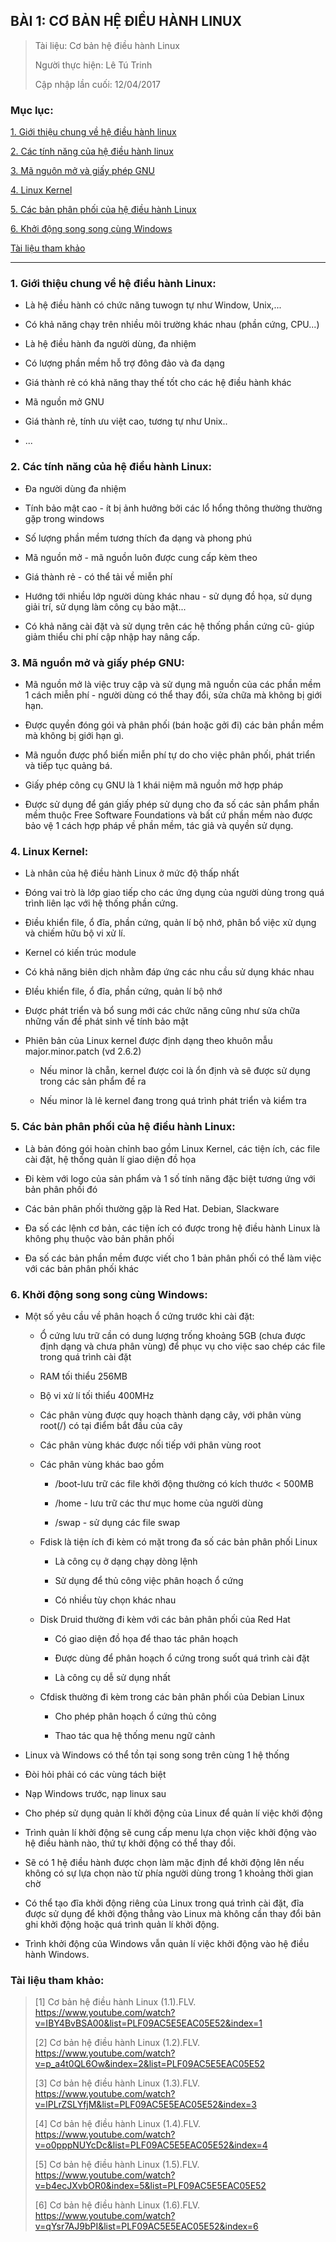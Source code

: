 ## BÀI 1: CƠ BẢN HỆ ĐIỀU HÀNH LINUX

> Tài liệu: Cơ bản hệ điều hành Linux
>
> Người thực hiện: Lê Tú Trinh
>
> Cập nhập lần cuối: 12/04/2017

### Mục lục: 

[1. Giới thiệu chung về hệ điều hành linux](#1)

[2. Các tính năng của hệ điều hành linux](#2)

[3. Mã nguôn mở và giấy phép GNU](#3)

[4. Linux Kernel](#4)

[5. Các bản phân phối của hệ điều hành Linux](#5)

[6. Khởi động song song cùng Windows](#6)

[Tài liệu tham khảo](#7)

***

<a name="1"></a>
### 1. Giới thiệu chung về hệ điều hành Linux:

- Là hệ điều hành có chức năng tuwogn tự như Window, Unix,...

- Có khả năng chạy trên nhiều môi trường khác nhau (phần cứng, CPU...)

- Là hệ điều hành đa người dùng, đa nhiệm

- Có lượng phần mềm hỗ trợ đông đảo và đa dạng

- Giá thành rẻ có khả năng thay thế tốt cho các hệ điều hành khác

- Mã nguồn mở GNU

- Giá thành rẻ, tính ưu việt cao, tương tự như Unix..

- ...

<a name="2"></a>
### 2. Các tính năng của hệ điều hành Linux:

- Đa người dùng đa nhiệm

- Tính bảo mật cao - ít bị ảnh hưởng bởi các lổ hổng thông thường thường gặp trong windows

- Số lượng phần mềm tương thích đa dạng và phong phú

- Mã nguồn mở - mã nguồn luôn được cung cấp kèm theo

- Giá thành rẻ - có thể tải về miễn phí

- Hướng tới nhiều lớp người dùng khác nhau - sử dụng đồ họa, sử dụng giải trí, sử dụng làm công cụ bảo mật...

- Có khả năng cài đặt và sử dụng trên các hệ thống phần cứng cũ- giúp giảm thiểu chi phí cập nhập hay nâng cấp.

<a name="3"></a>
### 3. Mã nguồn mở và giấy phép GNU:

- Mã nguồn mở là việc truy cập và sử dụng mã nguồn của các phần mềm 1 cách miễn phí - người dùng có thể thay đổi, sửa chữa mà không bị giới hạn.

- Được quyền đóng gói và phân phối (bán hoặc gởi đi) các bản phần mềm mà không bị giới hạn gì.

- Mã nguồn được phổ biến miễn phí tự do cho việc phân phối, phát triển và tiếp tục quảng bá.

- Giấy phép công cụ GNU là 1 khái niệm mã nguồn mở hợp pháp

- Được sử dụng để gán giấy phép sử dụng cho đa số các sản phẩm phần mềm thuộc Free Software Foundations và bất cứ phần mềm nào được bảo vệ 1 cách hợp pháp về phần mềm, tác giả và quyền sử dụng.

<a name="4"></a>
### 4. Linux Kernel:

- Là nhân của hệ điều hành Linux ở mức độ thấp nhất

- Đóng vai trò là lớp giao tiếp cho các ứng dụng của người dùng trong quá trình liên lạc với hệ thống phần cứng.

- Điều khiển file, ổ đĩa, phần cứng, quản lí bộ nhớ, phân bổ việc xử dụng và chiếm hữu bộ vi xử lí.

- Kernel có kiến trúc module

- Có khả năng biên dịch nhằm đáp ứng các nhu cầu sử dụng khác nhau

- ĐIều khiển file, ổ đĩa, phần cứng, quản lí bộ nhớ

- Được phát triển và bổ sung mới các chức năng cũng như sửa chữa những vấn đề phát sinh về tính bảo mật

- Phiên bản của Linux kernel được định dạng theo khuôn mẫu major.minor.patch (vd 2.6.2)

    + Nếu minor là chẵn, kernel được coi là ổn định và sẽ được sử dụng trong các sản phẩm đề ra

    + Nếu minor là lẻ kernel đang trong quá trình phát triển và kiểm tra

<a name="5"></a>
### 5. Các bản phân phối của hệ điều hành Linux:

- Là bản đóng gói hoàn chỉnh bao gồm Linux Kernel, các tiện ích, các file cài đặt, hệ thống quản lí giao diện đồ họa

- Đi kèm với logo của sản phẩm và 1 số tính năng đặc biệt tương ứng với bản phân phối đó

- Các bản phân phối thường gặp là Red Hat. Debian, Slackware

- Đa số các lệnh cơ bản, các tiện ích có được trong hệ điều hành Linux là không phụ thuộc vào bản phân phối

- Đa số các bản phần mềm được viết cho 1 bản phân phối có thể làm việc với các bản phân phối khác

<a name="6"></a>
### 6. Khởi động song song cùng Windows:

- Một số yêu cầu về phân hoạch ổ cứng trước khi cài đặt:

    + Ổ cứng lưu trữ cần có dung lượng trống khoảng 5GB (chưa được định dạng và chưa phân vùng) để phục vụ cho việc sao chép các file trong quá trình cài đặt

    + RAM tối thiểu 256MB

    + Bộ vi xử lí tối thiểu 400MHz

    + Các phân vùng được quy hoạch thành dạng cây, với phân vùng root(/) có tại điểm bắt đầu của cây

    + Các phân vùng khác được nối tiếp với phân vùng root

    + Các phân vùng khác bao gồm

        + /boot-lưu trữ các file khởi động thường có kích thước < 500MB

        + /home - lưu trữ các thư mục home của người dùng

        + /swap - sử dụng các file swap

    + Fdisk là tiện ích đi kèm có mặt trong đa số các bản phân phối Linux

        + Là công cụ ở dạng chạy dòng lệnh

        + Sử dụng để thủ công việc phân hoạch ổ cứng

        + Có nhiều tùy chọn khác nhau

    + Disk Druid thường đi kèm với các bản phân phối của Red Hat

        + Có giao diện đồ họa để thao tác phân hoạch

        + Được dùng để phân hoạch ổ cứng trong suốt quá trình cài đặt

        + Là công cụ dễ sử dụng nhất

    + Cfdisk thường đi kèm trong các bản phân phối của Debian Linux

        + Cho phép phân hoạch ổ cứng thủ công

        + Thao tác qua hệ thống menu ngữ cảnh

- Linux và Windows có thể tồn tại song song trên cùng 1 hệ thống

- Đòi hỏi phải có các vùng tách biệt

- Nạp Windows trước, nạp linux sau

- Cho phép sử dụng quản lí khởi động của Linux để quản lí việc khởi động

- Trình quản lí khởi động sẽ cung cấp menu lựa chọn việc khởi động vào hệ điều hành nào, thứ tự khởi động có thể thay đổi.

- Sẽ có 1 hệ điều hành được chọn làm mặc định để khởi động lên nếu không có sự lựa chọn nào từ phía người dùng trong 1 khoảng thời gian chờ

- Có thể tạo đĩa khởi động riêng của Linux trong quá trình cài đặt, đĩa được sử dụng để khởi động thẳng vào Linux mà không cần thay đổi bản ghi khởi động hoặc quá trình quản lí khởi động.

- Trình khởi động của Windows vẫn quản lí việc khởi động vào hệ điều hành Windows.

<a name="7"></a>
### Tài liệu tham khảo:

> [1] Cơ bản hệ điều hành Linux (1.1).FLV. https://www.youtube.com/watch?v=IBY4BvBSA00&list=PLF09AC5E5EAC05E52&index=1
>
> [2] Cơ bản hệ điều hành Linux (1.2).FLV. https://www.youtube.com/watch?v=p_a4t0QL6Ow&index=2&list=PLF09AC5E5EAC05E52
>
> [3] Cơ bản hệ điều hành Linux (1.3).FLV. https://www.youtube.com/watch?v=lPLrZSLYfjM&list=PLF09AC5E5EAC05E52&index=3
> 
> [4] Cơ bản hệ điều hành Linux (1.4).FLV. https://www.youtube.com/watch?v=o0pppNUYcDc&list=PLF09AC5E5EAC05E52&index=4
> 
> [5] Cơ bản hệ điều hành Linux (1.5).FLV. https://www.youtube.com/watch?v=b4ecJXvbOR0&index=5&list=PLF09AC5E5EAC05E52
> 
> [6] Cơ bản hệ điều hành Linux (1.6).FLV. https://www.youtube.com/watch?v=qYsr7AJ9bPI&list=PLF09AC5E5EAC05E52&index=6
